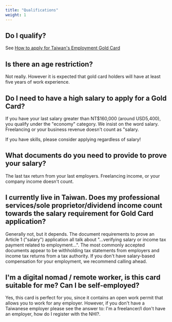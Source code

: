 ```yaml
---
title: "Qualifications"
weight: 1
---
```

<!--- (c) Tom Fifield, licensed under a
Creative Commons Attribution-NonCommercial-ShareAlike 4.0 International License. -->

## Do I qualify?
See [How to apply for Taiwan's Employment Gold Card](http://blog.tomfifield.net/2018/05/how-to-apply-for-taiwans-immigration.html)

## Is there an age restriction? 
Not really. However it is expected that gold card holders will have at least five years of work experience.

## Do I need to have a high salary to apply for a Gold Card?
If you have your last salary greater than NT$160,000 (around USD5,400), you qualify under the "economy" category.
We insist on the word salary. Freelancing or your business revenue doesn't count as "salary.

If you have skills, please consider applying regardless of salary!

## What documents do you need to provide to prove your salary?
The last tax return from your last employers. Freelancing income, or your company income doesn't count.

## I currently live in Taiwan. Does my professional services/sole proprietor/dividend income count towards the salary requirement for Gold Card application?
Generally not, but it depends. The document requirements to prove an Article 1 ("salary") application
 all talk about "...verifying salary or income tax payment related to employment...". The most commonly
 accepted documents appear to be withholding tax statements from employers and income tax returns from
 a tax authority. If you don't have salary-based compensation for your employment, we recommend
 calling ahead.

## I'm a digital nomad / remote worker, is this card suitable for me? Can I be self-employed?
Yes, this card is perfect for you, since it contains an open work permit that allows you to work for any employer. However, if you don't have a Taiwanese employer please see the answer to: I'm a freelancer/I don't have an employer, how do I register with the NHI?.
